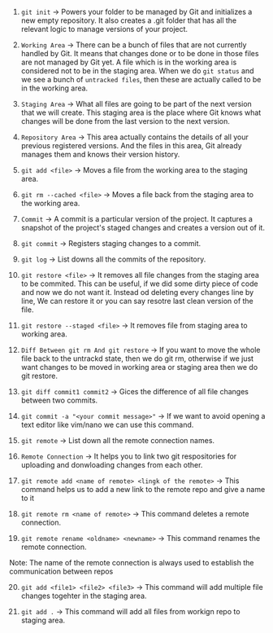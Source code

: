 1. `git init` -> Powers your folder to be managed by Git and initializes a new empty repository. It also creates a .git folder that has all the relevant logic to manage versions of your project.

2. `Working Area` -> There can be a bunch of files that are not currently handled by Git. It means that changes done or to be done in those files are not managed by Git yet. A file which is in the working area is considered not to be in the staging area. When we do `git status` and we see a bunch of `untracked files`, then these are actually called to be in the working area.

3. `Staging Area` -> What all files are going to be part of the next version that we will create. This staging area is the place where Git knows what changes will be done from the last version to the next version.

4. `Repository Area` -> This area actually contains the details of all your previous registered versions. And the files in this area, Git already manages them and knows their version history.

5. `git add <file>` -> Moves a file from the working area to the staging area.

6. `git rm --cached <file>` -> Moves a file back from the staging area to the working area.

7. `Commit` -> A commit is a particular version of the project. It captures a snapshot of the project's staged changes and creates a version out of it.

8. `git commit` -> Registers staging changes to a commit.

9. `git log` -> List downs all the commits of the repository.

10. `git restore <file>` -> It removes all file changes from the staging area to be commited. This can be useful, if we did some dirty piece of code and now we do not want it. Instead od deleting every changes line by line, We can restore it or you can say resotre last clean version of the file.

11. `git restore --staged <file>` -> It removes file from staging area to working area.

12. `Diff Between git rm And git restore` -> If you want to move the whole file back to the untrackd state, then we do git rm, otherwise if we just want changes to be moved in working area or staging area then we do git restore.

13. `git diff commit1 commit2` -> Gices the difference of all file changes between two commits.

14. `git commit -a "<your commit message>"` -> If we want to avoid opening a text editor like vim/nano we can use this command.

15. `git remote` -> List down all the remote connection names.

16. `Remote Connection` -> It helps you to link two git respositories for uploading and donwloading changes from each other.

17. `git remote add <name of remote> <lingk of the remote>` -> This command helps us to add a new link to the remote repo and give a name to it

18. `git remote rm <name of remote>` -> This command deletes a remote connection.

19. `git remote rename <oldname> <newname>` -> This command renames the remote connection.

Note: The name of the remote connection is always used to establish the communication between repos

20. `git add <file1> <file2> <file3>` -> This command will add multiple file changes togehter in the staging area.

21. `git add .` -> This command will add all files from workign repo to staging area.
